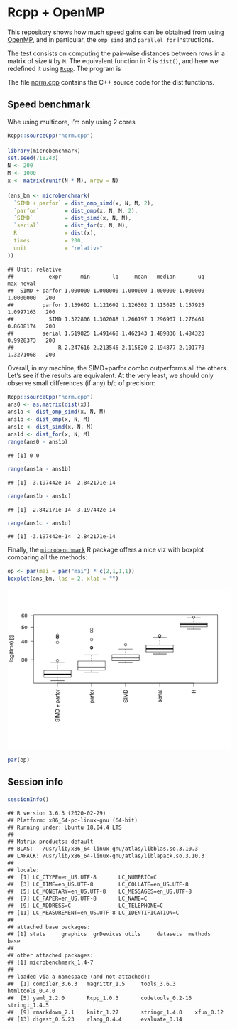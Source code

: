 
# Rcpp + OpenMP

This repository shows how much speed gains can be obtained from using
[OpenMP](https://openmp.org), and in particular, the `omp simd` and
`parallel for` instructions.

The test consists on computing the pair-wise distances between rows in a
matrix of size `N` by `M`. The equivalent function in R is `dist()`, and
here we redefined it using
[`Rcpp`](https://cran.r-project.org/package=Rcpp). The program is

The file [norm.cpp](norm.cpp) contains the C++ source code for the dist
functions.

## Speed benchmark

Whe using multicore, I’m only using 2 cores

``` r
Rcpp::sourceCpp("norm.cpp")

library(microbenchmark)
set.seed(718243)
N <- 200
M <- 1000
x <- matrix(runif(N * M), nrow = N)

(ans_bm <- microbenchmark(
  `SIMD + parfor` = dist_omp_simd(x, N, M, 2),
  `parfor`        = dist_omp(x, N, M, 2),
  `SIMD`          = dist_simd(x, N, M),
  `serial`        = dist_for(x, N, M),
  R               = dist(x),
  times           = 200,
  unit            = "relative"
))
```

    ## Unit: relative
    ##           expr      min       lq     mean   median       uq       max neval
    ##  SIMD + parfor 1.000000 1.000000 1.000000 1.000000 1.000000 1.0000000   200
    ##         parfor 1.139602 1.121602 1.126302 1.115695 1.157925 1.0997163   200
    ##           SIMD 1.322806 1.302088 1.266197 1.296907 1.276461 0.8608174   200
    ##         serial 1.519825 1.491468 1.462143 1.489836 1.484320 0.9928373   200
    ##              R 2.247616 2.213546 2.115620 2.194877 2.101770 1.3271068   200

Overall, in my machine, the SIMD+parfor combo outperforms all the
others. Let’s see if the results are equivalent. At the very least, we
should only observe small differences (if any) b/c of precision:

``` r
Rcpp::sourceCpp("norm.cpp")
ans0 <- as.matrix(dist(x))
ans1a <- dist_omp_simd(x, N, M)
ans1b <- dist_omp(x, N, M)
ans1c <- dist_simd(x, N, M)
ans1d <- dist_for(x, N, M)
range(ans0 - ans1b)
```

    ## [1] 0 0

``` r
range(ans1a - ans1b)
```

    ## [1] -3.197442e-14  2.842171e-14

``` r
range(ans1b - ans1c)
```

    ## [1] -2.842171e-14  3.197442e-14

``` r
range(ans1c - ans1d)
```

    ## [1] -3.197442e-14  2.842171e-14

Finally, the
[`microbenchmark`](https://cran.r-project.org/package=microbenchmark) R
package offers a nice viz with boxplot comparing all the methods:

``` r
op <- par(mai = par("mai") * c(2,1,1,1))
boxplot(ans_bm, las = 2, xlab = "")
```

![](README_files/figure-gfm/viz-1.png)<!-- -->

``` r
par(op)
```

## Session info

``` r
sessionInfo()
```

    ## R version 3.6.3 (2020-02-29)
    ## Platform: x86_64-pc-linux-gnu (64-bit)
    ## Running under: Ubuntu 18.04.4 LTS
    ## 
    ## Matrix products: default
    ## BLAS:   /usr/lib/x86_64-linux-gnu/atlas/libblas.so.3.10.3
    ## LAPACK: /usr/lib/x86_64-linux-gnu/atlas/liblapack.so.3.10.3
    ## 
    ## locale:
    ##  [1] LC_CTYPE=en_US.UTF-8       LC_NUMERIC=C              
    ##  [3] LC_TIME=en_US.UTF-8        LC_COLLATE=en_US.UTF-8    
    ##  [5] LC_MONETARY=en_US.UTF-8    LC_MESSAGES=en_US.UTF-8   
    ##  [7] LC_PAPER=en_US.UTF-8       LC_NAME=C                 
    ##  [9] LC_ADDRESS=C               LC_TELEPHONE=C            
    ## [11] LC_MEASUREMENT=en_US.UTF-8 LC_IDENTIFICATION=C       
    ## 
    ## attached base packages:
    ## [1] stats     graphics  grDevices utils     datasets  methods   base     
    ## 
    ## other attached packages:
    ## [1] microbenchmark_1.4-7
    ## 
    ## loaded via a namespace (and not attached):
    ##  [1] compiler_3.6.3   magrittr_1.5     tools_3.6.3      htmltools_0.4.0 
    ##  [5] yaml_2.2.0       Rcpp_1.0.3       codetools_0.2-16 stringi_1.4.5   
    ##  [9] rmarkdown_2.1    knitr_1.27       stringr_1.4.0    xfun_0.12       
    ## [13] digest_0.6.23    rlang_0.4.4      evaluate_0.14

